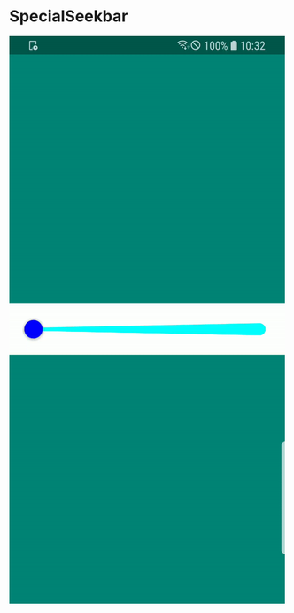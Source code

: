 # SpecialSeekbar
![](https://github.com/AMBE1203/SpecialSeekbar/blob/master/demo/ezgif.com-video-to-gif.gif)

